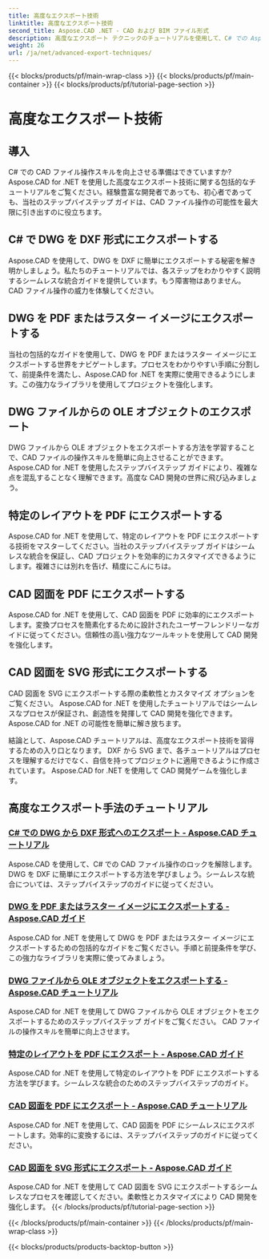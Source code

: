 ```yaml
---
title: 高度なエクスポート技術
linktitle: 高度なエクスポート技術
second_title: Aspose.CAD .NET - CAD および BIM ファイル形式
description: 高度なエクスポート テクニックのチュートリアルを使用して、C# での Aspose.CAD の機能を最大限に活用してください。 DWG を DXF、PDF、ラスター イメージ、OLE オブジェクトなどに簡単にエクスポートできます。
weight: 26
url: /ja/net/advanced-export-techniques/
---
```


{{< blocks/products/pf/main-wrap-class >}}
{{< blocks/products/pf/main-container >}}
{{< blocks/products/pf/tutorial-page-section >}}

# 高度なエクスポート技術


## 導入

C# での CAD ファイル操作スキルを向上させる準備はできていますか? Aspose.CAD for .NET を使用した高度なエクスポート技術に関する包括的なチュートリアルをご覧ください。経験豊富な開発者であっても、初心者であっても、当社のステップバイステップ ガイドは、CAD ファイル操作の可能性を最大限に引き出すのに役立ちます。

## C# で DWG を DXF 形式にエクスポートする

Aspose.CAD を使用して、DWG を DXF に簡単にエクスポートする秘密を解き明かしましょう。私たちのチュートリアルでは、各ステップをわかりやすく説明するシームレスな統合ガイドを提供しています。もう障害物はありません。 CAD ファイル操作の威力を体験してください。

## DWG を PDF またはラスター イメージにエクスポートする

当社の包括的なガイドを使用して、DWG を PDF またはラスター イメージにエクスポートする世界をナビゲートします。プロセスをわかりやすい手順に分割して、前提条件を満たし、Aspose.CAD for .NET を実際に使用できるようにします。この強力なライブラリを使用してプロジェクトを強化します。

## DWG ファイルからの OLE オブジェクトのエクスポート

DWG ファイルから OLE オブジェクトをエクスポートする方法を学習することで、CAD ファイルの操作スキルを簡単に向上させることができます。 Aspose.CAD for .NET を使用したステップバイステップ ガイドにより、複雑な点を混乱することなく理解できます。高度な CAD 開発の世界に飛び込みましょう。

## 特定のレイアウトを PDF にエクスポートする

Aspose.CAD for .NET を使用して、特定のレイアウトを PDF にエクスポートする技術をマスターしてください。当社のステップバイステップ ガイドはシームレスな統合を保証し、CAD プロジェクトを効率的にカスタマイズできるようにします。複雑さには別れを告げ、精度にこんにちは。

## CAD 図面を PDF にエクスポートする

Aspose.CAD for .NET を使用して、CAD 図面を PDF に効率的にエクスポートします。変換プロセスを簡素化するために設計されたユーザーフレンドリーなガイドに従ってください。信頼性の高い強力なツールキットを使用して CAD 開発を強化します。

## CAD 図面を SVG 形式にエクスポートする

CAD 図面を SVG にエクスポートする際の柔軟性とカスタマイズ オプションをご覧ください。 Aspose.CAD for .NET を使用したチュートリアルではシームレスなプロセスが保証され、創造性を発揮して CAD 開発を強化できます。 Aspose.CAD for .NET の可能性を簡単に解き放ちます。

結論として、Aspose.CAD チュートリアルは、高度なエクスポート技術を習得するための入り口となります。 DXF から SVG まで、各チュートリアルはプロセスを理解するだけでなく、自信を持ってプロジェクトに適用できるように作成されています。 Aspose.CAD for .NET を使用して CAD 開発ゲームを強化します。
## 高度なエクスポート手法のチュートリアル
### [C# での DWG から DXF 形式へのエクスポート - Aspose.CAD チュートリアル](./exporting-dwg-to-dxf/)
Aspose.CAD を使用して、C# での CAD ファイル操作のロックを解除します。 DWG を DXF に簡単にエクスポートする方法を学びましょう。シームレスな統合については、ステップバイステップのガイドに従ってください。
### [DWG を PDF またはラスター イメージにエクスポートする - Aspose.CAD ガイド](./exporting-dwg-to-pdf-or-raster-images/)
Aspose.CAD for .NET を使用して DWG を PDF またはラスター イメージにエクスポートするための包括的なガイドをご覧ください。手順と前提条件を学び、この強力なライブラリを実際に使ってみましょう。
### [DWG ファイルから OLE オブジェクトをエクスポートする - Aspose.CAD チュートリアル](./exporting-ole-objects-from-dwg/)
Aspose.CAD for .NET を使用して DWG ファイルから OLE オブジェクトをエクスポートするためのステップバイステップ ガイドをご覧ください。 CAD ファイルの操作スキルを簡単に向上させます。
### [特定のレイアウトを PDF にエクスポート - Aspose.CAD ガイド](./exporting-specific-layouts-to-pdf/)
Aspose.CAD for .NET を使用して特定のレイアウトを PDF にエクスポートする方法を学びます。シームレスな統合のためのステップバイステップのガイド。
### [CAD 図面を PDF にエクスポート - Aspose.CAD チュートリアル](./exporting-cad-drawings-to-pdf/)
Aspose.CAD for .NET を使用して、CAD 図面を PDF にシームレスにエクスポートします。効率的に変換するには、ステップバイステップのガイドに従ってください。
### [CAD 図面を SVG 形式にエクスポート - Aspose.CAD ガイド](./exporting-cad-drawings-to-svg/)
Aspose.CAD for .NET を使用して CAD 図面を SVG にエクスポートするシームレスなプロセスを確認してください。柔軟性とカスタマイズにより CAD 開発を強化します。
{{< /blocks/products/pf/tutorial-page-section >}}

{{< /blocks/products/pf/main-container >}}
{{< /blocks/products/pf/main-wrap-class >}}

{{< blocks/products/products-backtop-button >}}
